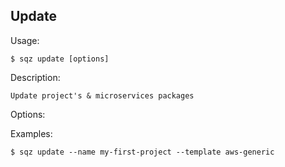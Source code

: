 
## Update 

 
 Usage: 

    $ sqz update [options]

 Description:

    Update project's & microservices packages

 Options:


 Examples:

    $ sqz update --name my-first-project --template aws-generic
